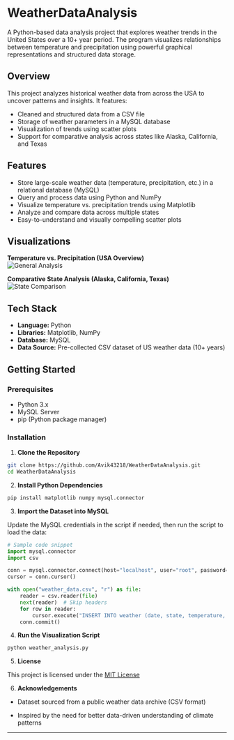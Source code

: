 # WeatherDataAnalysis

A Python-based data analysis project that explores weather trends in the United States over a 10+ year period. The program visualizes relationships between temperature and precipitation using powerful graphical representations and structured data storage.

## Overview

This project analyzes historical weather data from across the USA to uncover patterns and insights. It features:

- Cleaned and structured data from a CSV file
- Storage of weather parameters in a MySQL database
- Visualization of trends using scatter plots
- Support for comparative analysis across states like Alaska, California, and Texas

## Features

- Store large-scale weather data (temperature, precipitation, etc.) in a relational database (MySQL)
- Query and process data using Python and NumPy
- Visualize temperature vs. precipitation trends using Matplotlib
- Analyze and compare data across multiple states
- Easy-to-understand and visually compelling scatter plots

## Visualizations

**Temperature vs. Precipitation (USA Overview)**  
![General Analysis]()

**Comparative State Analysis (Alaska, California, Texas)**  
![State Comparison]()

## Tech Stack

- **Language:** Python
- **Libraries:** Matplotlib, NumPy
- **Database:** MySQL
- **Data Source:** Pre-collected CSV dataset of US weather data (10+ years)

## Getting Started

### Prerequisites

- Python 3.x
- MySQL Server
- pip (Python package manager)

### Installation

1. **Clone the Repository**

```bash
git clone https://github.com/Avik43218/WeatherDataAnalysis.git
cd WeatherDataAnalysis
```

2. **Install Python Dependencies**

```bash
pip install matplotlib numpy mysql.connector
```

3. **Import the Dataset into MySQL**

Update the MySQL credentials in the script if needed, then run the script to load the data:

```python
# Sample code snippet
import mysql.connector
import csv

conn = mysql.connector.connect(host="localhost", user="root", password="yourpassword", database="weatherdb")
cursor = conn.cursor()

with open("weather_data.csv", "r") as file:
    reader = csv.reader(file)
    next(reader)  # Skip headers
    for row in reader:
        cursor.execute("INSERT INTO weather (date, state, temperature, precipitation) VALUES (%s, %s, %s, %s)", row)
    conn.commit()
```

4. **Run the Visualization Script**

```bash
python weather_analysis.py
```

5. **License**

This project is licensed under the [MIT License](./LICENSE/)

6. **Acknowledgements**

- Dataset sourced from a public weather data archive (CSV format)

- Inspired by the need for better data-driven understanding of climate patterns

---
